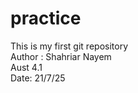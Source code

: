 # practice
This is my first git repository
<br>
Author : Shahriar Nayem
<br>
Aust 4.1
<br>
Date: 21/7/25
